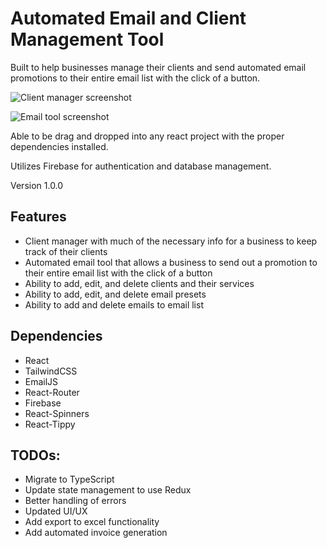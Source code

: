 # Automated Email and Client Management Tool

Built to help businesses manage their clients and send automated email promotions to their entire email list with the click of a button.

![Client manager screenshot](https://imgur.com/GrXGVIl)

![Email tool screenshot](https://imgur.com/HARFYZx)

Able to be drag and dropped into any react project with the proper dependencies installed.

Utilizes Firebase for authentication and database management.

Version 1.0.0

## Features

- Client manager with much of the necessary info for a business to keep track of their clients
- Automated email tool that allows a business to send out a promotion to their entire email list with the click of a button
- Ability to add, edit, and delete clients and their services
- Ability to add, edit, and delete email presets
- Ability to add and delete emails to email list

## Dependencies

- React
- TailwindCSS
- EmailJS
- React-Router
- Firebase
- React-Spinners
- React-Tippy

## TODOs:

- Migrate to TypeScript
- Update state management to use Redux
- Better handling of errors
- Updated UI/UX
- Add export to excel functionality
- Add automated invoice generation
